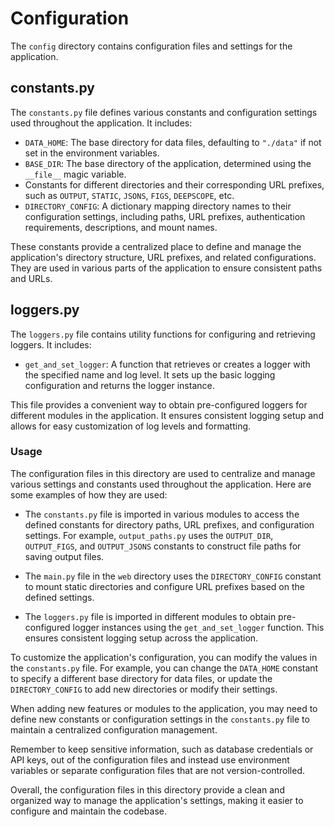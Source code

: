 # Configuration

The `config` directory contains configuration files and settings for the application.

## constants.py

The `constants.py` file defines various constants and configuration settings used throughout the application. It includes:
- `DATA_HOME`: The base directory for data files, defaulting to `"./data"` if not set in the environment variables.
- `BASE_DIR`: The base directory of the application, determined using the `__file__` magic variable.
- Constants for different directories and their corresponding URL prefixes, such as `OUTPUT`, `STATIC`, `JSONS`, `FIGS`, `DEEPSCOPE`, etc.
- `DIRECTORY_CONFIG`: A dictionary mapping directory names to their configuration settings, including paths, URL prefixes, authentication requirements, descriptions, and mount names.

These constants provide a centralized place to define and manage the application's directory structure, URL prefixes, and related configurations. They are used in various parts of the application to ensure consistent paths and URLs.

## loggers.py

The `loggers.py` file contains utility functions for configuring and retrieving loggers. It includes:
- `get_and_set_logger`: A function that retrieves or creates a logger with the specified name and log level. It sets up the basic logging configuration and returns the logger instance.

This file provides a convenient way to obtain pre-configured loggers for different modules in the application. It ensures consistent logging setup and allows for easy customization of log levels and formatting.

### Usage

The configuration files in this directory are used to centralize and manage various settings and constants used throughout the application. Here are some examples of how they are used:

- The `constants.py` file is imported in various modules to access the defined constants for directory paths, URL prefixes, and configuration settings. For example, `output_paths.py` uses the `OUTPUT_DIR`, `OUTPUT_FIGS`, and `OUTPUT_JSONS` constants to construct file paths for saving output files.

- The `main.py` file in the `web` directory uses the `DIRECTORY_CONFIG` constant to mount static directories and configure URL prefixes based on the defined settings.

- The `loggers.py` file is imported in different modules to obtain pre-configured logger instances using the `get_and_set_logger` function. This ensures consistent logging setup across the application.

To customize the application's configuration, you can modify the values in the `constants.py` file. For example, you can change the `DATA_HOME` constant to specify a different base directory for data files, or update the `DIRECTORY_CONFIG` to add new directories or modify their settings.

When adding new features or modules to the application, you may need to define new constants or configuration settings in the `constants.py` file to maintain a centralized configuration management.

Remember to keep sensitive information, such as database credentials or API keys, out of the configuration files and instead use environment variables or separate configuration files that are not version-controlled.

Overall, the configuration files in this directory provide a clean and organized way to manage the application's settings, making it easier to configure and maintain the codebase.